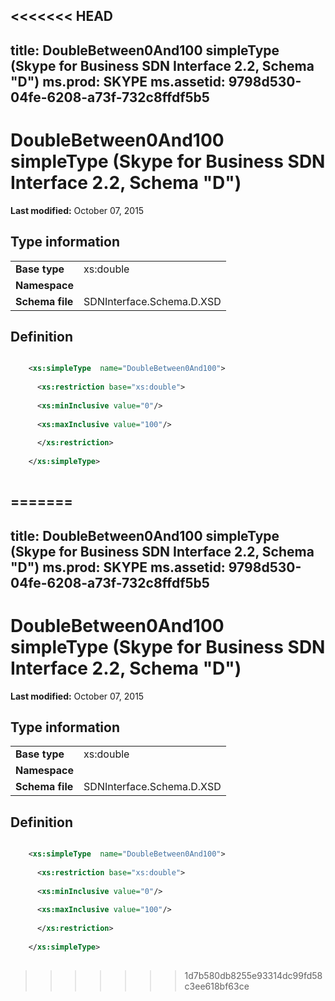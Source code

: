 <<<<<<< HEAD
---
title: DoubleBetween0And100 simpleType (Skype for Business SDN Interface 2.2, Schema "D")
ms.prod: SKYPE
ms.assetid: 9798d530-04fe-6208-a73f-732c8ffdf5b5
---


# DoubleBetween0And100 simpleType (Skype for Business SDN Interface 2.2, Schema "D")

 **Last modified:** October 07, 2015
  
    
    


## Type information


|||
|:-----|:-----|
|**Base type**|xs:double |
|**Namespace**||
|**Schema file**|SDNInterface.Schema.D.XSD |
   

## Definition


```XML

    <xs:simpleType  name="DoubleBetween0And100">
    
      <xs:restriction base="xs:double">
    
      <xs:minInclusive value="0"/>
    
      <xs:maxInclusive value="100"/>
    
      </xs:restriction>
      
    </xs:simpleType>
  
```


=======
---
title: DoubleBetween0And100 simpleType (Skype for Business SDN Interface 2.2, Schema "D")
ms.prod: SKYPE
ms.assetid: 9798d530-04fe-6208-a73f-732c8ffdf5b5
---


# DoubleBetween0And100 simpleType (Skype for Business SDN Interface 2.2, Schema "D")

 **Last modified:** October 07, 2015
  
    
    


## Type information


|||
|:-----|:-----|
|**Base type**|xs:double |
|**Namespace**||
|**Schema file**|SDNInterface.Schema.D.XSD |
   

## Definition


```XML

    <xs:simpleType  name="DoubleBetween0And100">
    
      <xs:restriction base="xs:double">
    
      <xs:minInclusive value="0"/>
    
      <xs:maxInclusive value="100"/>
    
      </xs:restriction>
      
    </xs:simpleType>
  
```


>>>>>>> 1d7b580db8255e93314dc99fd58c3ee618bf63ce
